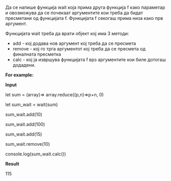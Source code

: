 Да се напише функција wait која прима друга функција f како параметар и овозможува да се почекаат аргументите кои треба да бидат пресметани од функцијата f. Функцијата f секогаш прима низа како прв аргумент.

Функцијата wait треба да врати објект кој има 3 методи:

- add - кој додава нов аргумент кој треба да се пресмета
- remove - кој го трга аргументот кој треба да се пресмета од финалната пресметка
- calc - кој ја извршува функцијата f врз аргументите кои биле дотогаш додадени.

**For example:**

**Input**

let sum = (array)=> array.reduce((p,n)=>p+n, 0)

let sum_wait = wait(sum)

sum_wait.add(10)

sum_wait.add(100)

sum_wait.add(15)

sum_wait.remove(10)

console.log(sum_wait.calc())

**Result**

115

